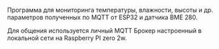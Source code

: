 Программа для мониторинга температуры, влажности, высоты и др. параметров полученных по MQTT от ESP32 и датчика BME 280.

Для общения используется личный MQTT Брокер настроенный в локальной сети на Raspberry PI zero 2w.
